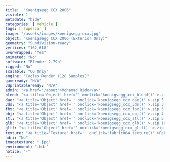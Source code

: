 ```yaml
---
title:  "Koenigsegg CCX 2006"
visible: 1
metadate: "hide"
categories: [ Vehicle ]
tags: [ supercar ]
image: "/assets/images/koenigsegg-ccx.jpg"
object: "Koenigsegg CCX 2006 (Exterior Only)"
geometry: "Subdivision-ready"
vertices: "162,618"
uvunwrapped: "Yes"
animated: "No"
software: "Blender 2.79b"
rigged: "No"
scalable: "CG Only"
engine: "Cycles Render (128 Samples)"
gameready: "N/A"
3dprintableready: "N/A"
admin: "<a href='/about'>Mohamad Rido</a>"
blend: "<a title='Object' href='' onclick='koenigsegg_ccx_blend()' >.zip 10.4 MB</a>"
dae: "<a title='Object' href='' onclick='koenigsegg_ccx_dae()' >.zip 5.2 MB</a>"
3ds: "<a title='Object' href='' onclick='koenigsegg_ccx_3ds()' >.zip 3.2 MB</a>"
fbx: "<a title='Object' href='' onclick='koenigsegg_ccx_fbx()' >.zip 5.5 MB</a>"
obj: "<a title='Object' href='' onclick='koenigsegg_ccx_obj()' >.zip 4.1 MB</a>"
stl: "<a title='Object' href='' onclick='koenigsegg_ccx_stl()' >.zip 5.5 MB</a>"
glb: "<a title='Object' href='' onclick='koenigsegg_ccx_glb()' >.zip 10.8 MB</a>"
gltf: "<a title='Object' href='' onclick='koenigsegg_ccx_gltf()' >.zip 11.4 MB</a>"
texture: "<a title='Texture' href='' onclick='fabric004_texture()' >Fabric004</a>"
hdri: "No"
imagetexture: ".jpg"
environment: ".hdr"
notice: "-"
---
```

